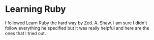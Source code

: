# Learning Ruby
I followed Learn Ruby the hard way by Zed. A. Shaw. I am sure I didn't follow everything he specified but it was really helpful and here are the ones that I tried out.

